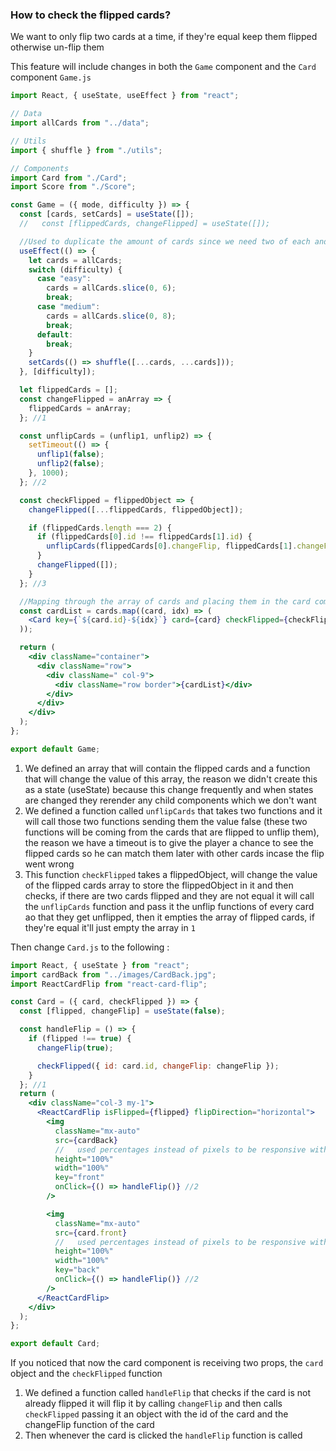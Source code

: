 ### How to check the flipped cards?

We want to only flip two cards at a time, if they're equal keep them flipped otherwise un-flip them

This feature will include changes in both the `Game` component and the `Card` component
`Game.js`

```jsx
import React, { useState, useEffect } from "react";

// Data
import allCards from "../data";

// Utils
import { shuffle } from "./utils";

// Components
import Card from "./Card";
import Score from "./Score";

const Game = ({ mode, difficulty }) => {
  const [cards, setCards] = useState([]);
  //   const [flippedCards, changeFlipped] = useState([]);

  //Used to duplicate the amount of cards since we need two of each and shuffle them using the function defined at the top
  useEffect(() => {
    let cards = allCards;
    switch (difficulty) {
      case "easy":
        cards = allCards.slice(0, 6);
        break;
      case "medium":
        cards = allCards.slice(0, 8);
        break;
      default:
        break;
    }
    setCards(() => shuffle([...cards, ...cards]));
  }, [difficulty]);

  let flippedCards = [];
  const changeFlipped = anArray => {
    flippedCards = anArray;
  }; //1

  const unflipCards = (unflip1, unflip2) => {
    setTimeout(() => {
      unflip1(false);
      unflip2(false);
    }, 1000);
  }; //2

  const checkFlipped = flippedObject => {
    changeFlipped([...flippedCards, flippedObject]);

    if (flippedCards.length === 2) {
      if (flippedCards[0].id !== flippedCards[1].id) {
        unflipCards(flippedCards[0].changeFlip, flippedCards[1].changeFlip);
      }
      changeFlipped([]);
    }
  }; //3

  //Mapping through the array of cards and placing them in the card componenet
  const cardList = cards.map((card, idx) => (
    <Card key={`${card.id}-${idx}`} card={card} checkFlipped={checkFlipped} /> //4
  ));

  return (
    <div className="container">
      <div className="row">
        <div className=" col-9">
          <div className="row border">{cardList}</div>
        </div>
      </div>
    </div>
  );
};

export default Game;
```

1. We defined an array that will contain the flipped cards and a function that will change the value of this array, the reason we didn't create this as a state (useState) because this change frequently and when states are changed they rerender any child components which we don't want
2. We defined a function called `unflipCards` that takes two functions and it will call those two functions sending them the value false (these two functions will be coming from the cards that are flipped to unflip them), the reason we have a timeout is to give the player a chance to see the flipped cards so he can match them later with other cards incase the flip went wrong
3. This function `checkFlipped` takes a flippedObject, will change the value of the flipped cards array to store the flippedObject in it and then checks, if there are two cards flipped and they are not equal it will call the `unflipCards` function and pass it the unflip functions of every card ao that they get unflipped, then it empties the array of flipped cards, if they're equal it'll just empty the array in `1`

Then change `Card.js` to the following :

```jsx
import React, { useState } from "react";
import cardBack from "../images/CardBack.jpg";
import ReactCardFlip from "react-card-flip";

const Card = ({ card, checkFlipped }) => {
  const [flipped, changeFlip] = useState(false);

  const handleFlip = () => {
    if (flipped !== true) {
      changeFlip(true);

      checkFlipped({ id: card.id, changeFlip: changeFlip });
    }
  }; //1
  return (
    <div className="col-3 my-1">
      <ReactCardFlip isFlipped={flipped} flipDirection="horizontal">
        <img
          className="mx-auto"
          src={cardBack}
          //   used percentages instead of pixels to be responsive with the screen size
          height="100%"
          width="100%"
          key="front"
          onClick={() => handleFlip()} //2
        />

        <img
          className="mx-auto"
          src={card.front}
          //   used percentages instead of pixels to be responsive with the screen size
          height="100%"
          width="100%"
          key="back"
          onClick={() => handleFlip()} //2
        />
      </ReactCardFlip>
    </div>
  );
};

export default Card;
```

If you noticed that now the card component is receiving two props, the `card` object and the `checkFlipped` function

1. We defined a function called `handleFlip` that checks if the card is not already flipped it will flip it by calling `changeFlip` and then calls `checkFlipped` passing it an object with the id of the card and the changeFlip function of the card
2. Then whenever the card is clicked the `handleFlip` function is called

